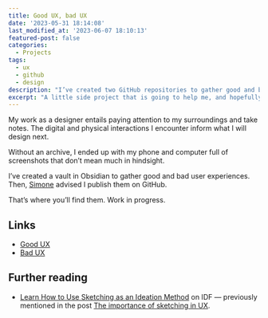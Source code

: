 ```yaml
---
title: Good UX, bad UX
date: '2023-05-31 18:14:08'
last_modified_at: '2023-06-07 18:10:13'
featured-post: false
categories:
  - Projects
tags:
  - ux
  - github
  - design
description: "I’ve created two GitHub repositories to gather good and bad user experiences from both digital and physical interactions."
excerpt: "A little side project that is going to help me, and hopefully others, to reference good and bad user experiences in our daily lives."
---
```

My work as a designer entails paying attention to my surroundings and take notes. The digital and physical interactions I encounter inform what I will design next.

Without an archive, I ended up with my phone and computer full of screenshots that don’t mean much in hindsight.

I’ve created a vault in Obsidian to gather good and bad user experiences. Then, [Simone](https://minutestomidnight.co.uk/) advised I publish them on GitHub.

That’s where you’ll find them. Work in progress.

## Links

- [Good UX](https://github.com/silviamaggi/ux-good)
- [Bad UX](https://github.com/silviamaggi/ux-bad)

## Further reading

- [Learn How to Use Sketching as an Ideation Method](https://www.interaction-design.org/literature/article/etch-a-sketch-how-to-use-sketching-in-user-experience-design) on IDF — previously mentioned in the post [The importance of sketching in UX](https://silviamaggidesign.com/design-digested/importance-of-sketching-in-ux/).